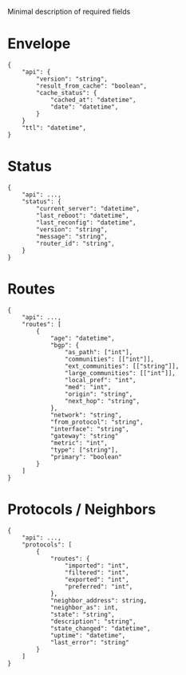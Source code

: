 
Minimal description of required fields

# Envelope 

    {
        "api": {
            "version": "string",
            "result_from_cache": "boolean",
            "cache_status": {
                "cached_at": "datetime",
                "date": "datetime",
            }
        }
        "ttl": "datetime",
    }


# Status
    {
        "api": ...,
        "status": {
            "current_server": "datetime",
            "last_reboot": "datetime",
            "last_reconfig": "datetime",
            "version": "string",
            "message": "string",
            "router_id": "string",
        }
    }


# Routes

    {
        "api": ...,
        "routes": [
            {
                "age": "datetime",
                "bgp": {
                    "as_path": ["int"],
                    "communities": [["int"]],
                    "ext_communities": [["string"]],
                    "large_communities": [["int"]],
                    "local_pref": "int",
                    "med": "int",
                    "origin": "string",
                    "next_hop": "string",
                },
                "network": "string",
                "from_protocol": "string",
                "interface": "string",
                "gateway": "string"
                "metric": "int",
                "type": ["string"],
                "primary": "boolean"
            }
        ]
    }


# Protocols / Neighbors

    {
        "api": ...,
        "protocols": [
            {
                "routes": {
                    "imported": "int",
                    "filtered": "int",
                    "exported": "int",
                    "preferred": "int",
                },
                "neighbor_address": string,
                "neighbor_as": int,
                "state": "string",
                "description": "string",
                "state_changed": "datetime",
                "uptime": "datetime",
                "last_error": "string"
            }
        ]
    }


